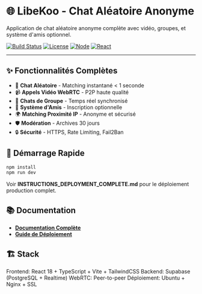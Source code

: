 # 🌐 LibeKoo - Chat Aléatoire Anonyme

Application de chat aléatoire anonyme complète avec vidéo, groupes, et système d'amis optionnel.

[![Build Status](https://img.shields.io/badge/build-passing-brightgreen)]()
[![License](https://img.shields.io/badge/license-MIT-blue)]()
[![Node](https://img.shields.io/badge/node-%3E%3D18-green)]()
[![React](https://img.shields.io/badge/react-18.3-blue)]()

---

## ✨ Fonctionnalités Complètes

- 💬 **Chat Aléatoire** - Matching instantané < 1 seconde
- 📹 **Appels Vidéo WebRTC** - P2P haute qualité
- 👥 **Chats de Groupe** - Temps réel synchronisé
- 🤝 **Système d'Amis** - Inscription optionnelle
- 🌍 **Matching Proximité IP** - Anonyme et sécurisé
- 🛡️ **Modération** - Archives 30 jours
- 🔒 **Sécurité** - HTTPS, Rate Limiting, Fail2Ban

## 🚀 Démarrage Rapide

```bash
npm install
npm run dev
```

Voir **INSTRUCTIONS_DEPLOYMENT_COMPLETE.md** pour le déploiement production complet.

## 📚 Documentation

- **[Documentation Complète](COMPLETE_SYSTEM_DOCUMENTATION.md)**
- **[Guide de Déploiement](INSTRUCTIONS_DEPLOYMENT_COMPLETE.md)**

## 🏗️ Stack

Frontend: React 18 + TypeScript + Vite + TailwindCSS
Backend: Supabase (PostgreSQL + Realtime)
WebRTC: Peer-to-peer
Déploiement: Ubuntu + Nginx + SSL
